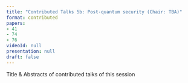 ```yaml
---
title: "Contributed Talks 5b: Post-quantum security (Chair: TBA)"
format: contributed
papers:
- 41
- 74
- 76
videoId: null
presentation: null
draft: false
---
```

Title & Abstracts of contributed talks of this session
